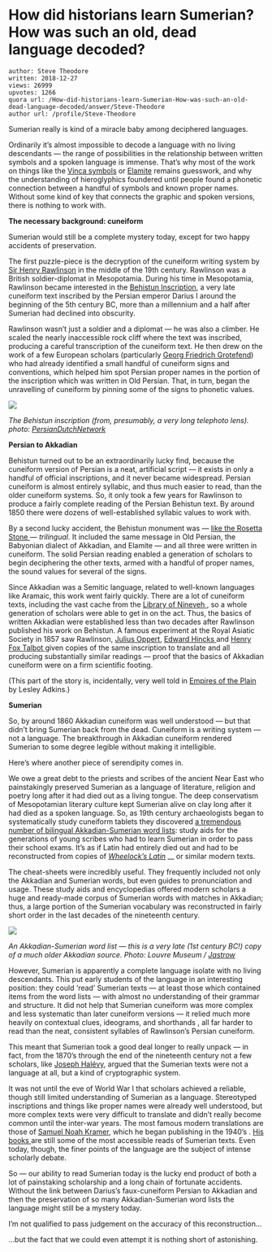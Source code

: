 # How did historians learn Sumerian? How was such an old, dead language decoded?

	author: Steve Theodore
	written: 2018-12-27
	views: 26999
	upvotes: 1266
	quora url: /How-did-historians-learn-Sumerian-How-was-such-an-old-dead-language-decoded/answer/Steve-Theodore
	author url: /profile/Steve-Theodore


Sumerian really is kind of a miracle baby among deciphered languages.

Ordinarily it’s almost impossible to decode a language with no living descendants — the range of possibilities in the relationship between written symbols and a spoken language is immense. That’s why most of the work on things like the [Vinca symbols](https://en.wikipedia.org/wiki/Vin%C4%8Da_symbols) or [Elamite](https://en.wikipedia.org/wiki/Elamite_language) remains guesswork, and why the understanding of hieroglyphics foundered until people found a phonetic connection between a handful of symbols and known proper names. Without some kind of key that connects the graphic and spoken versions, there is nothing to work with.

__The necessary background: cuneiform__ 

Sumerian would still be a complete mystery today, except for two happy accidents of preservation.

The first puzzle-piece is the decryption of the cuneiform writing system by [Sir Henry Rawlinson](https://en.wikipedia.org/wiki/Sir_Henry_Rawlinson,_1st_Baronet) in the middle of the 19th century. Rawlinson was a British soldier-diplomat in Mesopotamia. During his time in Mesopotamia, Rawlinson became interested in the [Behistun Inscription](http://mcadams.posc.mu.edu/txt/ah/Persia/Behistun.html), a very late cuneiform text inscribed by the Persian emperor Darius I around the beginning of the 5th century BC, more than a millennium and a half after Sumerian had declined into obscurity.

Rawlinson wasn’t just a soldier and a diplomat — he was also a climber. He scaled the nearly inaccessible rock cliff where the text was inscribed, producing a careful transcription of the cuneiform text. He then drew on the work of a few European scholars (particularly [Georg Friedrich Grotefend](https://en.wikipedia.org/wiki/Georg_Friedrich_Grotefend)) who had already identified a small handful of cuneiform signs and conventions, which helped him spot Persian proper names in the portion of the inscription which was written in Old Persian. That, in turn, began the unravelling of cuneiform by pinning some of the signs to phonetic values.

![](https://qph.fs.quoracdn.net/main-qimg-a94968266ae37512f58381b9f7e6e200)

_The Behistun inscription (from, presumably, a very long telephoto lens). photo:_ _[PersianDutchNetwork](https://commons.wikimedia.org/w/index.php?title=User:PersianDutchNetwork&action=edit&redlink=1)_ 

__Persian to Akkadian__ 

Behistun turned out to be an extraordinarily lucky find, because the cuneiform version of Persian is a neat, artificial script — it exists in only a handful of official inscriptions, and it never became widespread. Persian cuneiform is almost entirely syllabic, and thus much easier to read, than the older cuneiform systems. So, it only took a few years for Rawlinson to produce a fairly complete reading of the Persian Behistun text. By around 1850 there were dozens of well-established syllabic values to work with.

By a second lucky accident, the Behistun monument was — [like the Rosetta Stone ](https://www.quora.com/How-were-the-Hieroglyphics-deciphered/answer/Steve-Theodore?ch=10&share=391c9e0f&srid=zLvM)— _trilingual._  It included the same message in Old Persian, the Babyonian dialect of Akkadian, and Elamite — and all three were written in cuneiform. The solid Persian reading enabled a generation of scholars to begin deciphering the other texts, armed with a handful of proper names, the sound values for several of the signs.

Since Akkadian was a Semitic language, related to well-known languages like Aramaic, this work went fairly quickly. There are a lot of cuneiform texts, including the vast cache from the [Library of Nineveh ](https://en.wikipedia.org/wiki/Library_of_Ashurbanipal), so a whole generation of scholars were able to get in on the act. Thus, the basics of written Akkadian were established less than two decades after Rawlinson published his work on Behistun. A famous experiment at the Royal Asiatic Society in 1857 saw Rawlinson, [Julius Oppert](https://en.wikipedia.org/wiki/Julius_Oppert), [Edward Hincks ](https://en.wikipedia.org/wiki/Edward_Hincks)and [Henry Fox Talbot ](https://en.wikipedia.org/wiki/Henry_Fox_Talbot)given copies of the same inscription to translate and all producing substantially similar readings — proof that the basics of Akkadian cuneiform were on a firm scientific footing.

(This part of the story is, incidentally, very well told in [Empires of the Plain](https://amzn.to/2rULVZ6) by Lesley Adkins.)

__Sumerian__ 

So, by around 1860 Akkadian cuneiform was well understood — but that didn’t bring Sumerian back from the dead. Cuneiform is a writing system — not a language. The breakthrough in Akkadian cuneiform rendered Sumerian to some degree legible without making it intelligible.

Here’s where another piece of serendipity comes in.

We owe a great debt to the priests and scribes of the ancient Near East who painstakingly preserved Sumerian as a language of literature, religion and poetry long after it had died out as a living tongue. The deep conservatism of Mesopotamian literary culture kept Sumerian alive on clay long after it had died as a spoken language. So, as 19th century archaeologists began to systematically study cuneiform tablets they discovered [a tremendous number of bilingual Akkadian-Sumerian word lists](https://en.wikipedia.org/wiki/Lexical_lists): study aids for the generations of young scribes who had to learn Sumerian in order to pass their school exams. It’s as if Latin had entirely died out and had to be reconstructed from copies of _[Wheelock’s Latin](https://en.wikipedia.org/wiki/Wheelock%27s_Latin)_ __ or similar modern texts.

The cheat-sheets were incredibly useful. They frequently included not only the Akkadian and Sumerian words, but even guides to pronunciation and usage. These study aids and encyclopedias offered modern scholars a huge and ready-made corpus of Sumerian words with matches in Akkadian; thus, a large portion of the Sumerian vocabulary was reconstructed in fairly short order in the last decades of the nineteenth century.

![](https://qph.fs.quoracdn.net/main-qimg-89ae1c5a62d3100ab40371bf5d5274ea)

_An Akkadian-Sumerian word list — this is a very late (1st century BC!) copy of a much older Akkadian source. Photo: Louvre Museum /_ _[Jastrow](https://commons.wikimedia.org/wiki/User:Jastrow)_ 

However, Sumerian is apparently a complete language isolate with no living descendants. This put early students of the language in an interesting position: they could ‘read’ Sumerian texts — at least those which contained items from the word lists — with almost no understanding of their grammar and structure. It did not help that Sumerian cuneiform was more complex and less systematic than later cuneiform versions — it relied much more heavily on contextual clues, ideograms, and shorthands , all far harder to read than the neat, consistent syllables of Rawlinson’s Persian cuneiform.

This meant that Sumerian took a good deal longer to really unpack — in fact, from the 1870’s through the end of the nineteenth century not a few scholars, like [Joseph Halévy](https://en.wikipedia.org/wiki/Joseph_Hal%C3%A9vy), argued that the Sumerian texts were not a language at all, but a kind of cryptographic system.

It was not until the eve of World War I that scholars achieved a reliable, though still limited understanding of Sumerian as a language. Stereotyped inscriptions and things like proper names were already well understood, but more complex texts were very difficult to translate and didn’t really become common until the inter-war years. The most famous modern translations are those of [Samuel Noah Kramer](https://en.wikipedia.org/wiki/Samuel_Noah_Kramer), which he began publishing in the 1940’s . [His books ](https://amzn.to/2AlcqeT)are still some of the most accessible reads of Sumerian texts. Even today, though, the finer points of the language are the subject of intense scholarly debate.

So — our ability to read Sumerian today is the lucky end product of both a lot of painstaking scholarship and a long chain of fortunate accidents. Without the link between Darius’s faux-cuneiform Persian to Akkadian and then the preservation of so many Akkadian-Sumerian word lists the language might still be a mystery today.

I’m not qualified to pass judgement on the accuracy of this reconstruction…



…but the fact that we could even attempt it is nothing short of astonishing.

